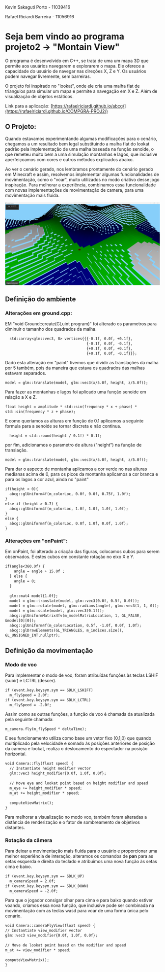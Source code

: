 Kevin Sakaguti Porto - 11039416

Rafael Riciardi Barreira - 11056916

# Seja bem vindo ao programa projeto2 -> "Montain View"

O programa é desenvolvido em C++, se trata de uma um mapa 3D que permite aos usuários navegarem e explorarem o mapa. Ele oferece a capacidade do usuário de navegar nas direções X, Z e Y. Os usuários podem navegar livremente, sem barreiras.

O projeto foi inspirado no "lookat", onde ele cria uma malha flat de triangulos para simular um mapa e permite a navegação em X e Z. Além de visualização de objetos estáticos.

Link para a aplicação: [https://rafaelriciardi.github.io/abcg/](https://rafaelriciardi.github.io/COMPGRA-PROJ2/)

## O Projeto:

Quando estavamos experimentando algumas modificações para o cenário, chegamos a um resultado bem legal substituindo a malha flat do lookat padrão pela implementação de uma malha baseada na função senoide, o que remeteu muito bem a uma simulação montanhas e lagos, que inclusive aperfeiçoamos com cores e outros métodos explicados abaixo. 

Ao ver o cenário gerado, nos lembramos prontamente do cenário gerado em Minecraft e assim, resolvemos implementar algumas funcionalidades de movimentação, como o "voar", muito utilizados no modo criativo desse jogo inspiração. Para melhorar a experiência, combinamos essa funcionalidade com novas implementações de movimentação de camera, para uma movimentação mais fluida.

<p align="center">
  <img src="https://github.com/Kevin-Sakaguti/COMPGRA-PROJ2/blob/main/imgs/montain_view.png"/>
</p>

## Definição do ambiente
### Alterações em ground.cpp:

EM "void Ground::create(GLuint program)" foi alterado os parametros para diminuir o tamanho dos quadrados da malha.
```
  std::array<glm::vec3, 8> vertices{{{-0.1f, 0.0f, +0.1f},
                                     {-0.1f, 0.0f, -0.1f},
                                     {+0.1f, 0.0f, +0.1f},
                                     {+0.1f, 0.0f, -0.1f}}};
```
Dado esta alteração em "paint" tivemos que dividir as translações da malha por 5 também, pois da maneira que estava os quadrados das malhas estavam separados.
```
model = glm::translate(model, glm::vec3(x/5.0f, height, z/5.0f));
```
Para fazer as montanhas e lagos foi aplicado uma função senoide em relação a X e Z.
```
float height = amplitude * std::sin(frequency * x + phase) * std::sin(frequency * z + phase);
```
E como queriamos as alturas em função de 0.1 aplicamos a seguinte formula para a senoide se tornar discreta e não continua.
```
  height = std::round(height / 0.1f) * 0.1f;
```
por fim, adicionamos o parametro de altura ("height") na função de translação.
```
model = glm::translate(model, glm::vec3(x/5.0f, height, z/5.0f));
```
Para dar o aspecto de montanha aplicamos a cor verde no nas alturas medianas acima de 0, para os picos da montanha aplicamos a cor branca e para os lagos a cor azul, ainda no "paint"
```
if(height < 0){
  abcg::glUniform4f(m_colorLoc, 0.0f, 0.0f, 0.75f, 1.0f); 
}
else if (height > 0.7) {
  abcg::glUniform4f(m_colorLoc, 1.0f, 1.0f, 1.0f, 1.0f); 
}
else {
  abcg::glUniform4f(m_colorLoc, 0.0f, 1.0f, 0.0f, 1.0f);
}
```
### Alterações em "onPaint":

Em onPaint, foi alterado a criação das figuras, colocamos cubos para serem observados. E estes cubos em constante rotação no eixo X e Y.
```
if(angle<360.0f) {
    angle = angle + 15.0f ;
  } else {
    angle = 0;
  }

  glm::mat4 model{1.0f};
  model = glm::translate(model, glm::vec3(0.0f, 0.5f, 0.0f));
  model = glm::rotate(model, glm::radians(angle), glm::vec3(1, 1, 0));
  model = glm::scale(model, glm::vec3(0.1f));
  abcg::glUniformMatrix4fv(m_modelMatrixLocation, 1, GL_FALSE, &model[0][0]);
  abcg::glUniform4f(m_colorLocation, 0.5f, -1.0f, 0.0f, 1.0f);
  abcg::glDrawElements(GL_TRIANGLES, m_indices.size(), GL_UNSIGNED_INT,nullptr);
```


## Definição da movimentação

### Modo de voo
Para implementar o modo de voo, foram atribuídas funções às teclas LSHIF (subir) e LCTRL (descer).
```
if (event.key.keysym.sym == SDLK_LSHIFT)
  m_flySpeed = 2.0f;
if (event.key.keysym.sym == SDLK_LCTRL)
  m_flySpeed = -2.0f;
```

Assim como as outras funções, a função de voo é chamada da atualizada pela seguinte chamada:
```
m_camera.fly(m_flySpeed * deltaTime);
```

E seu funcionamento utiliza como base um vetor fixo (0,1,0) que quando multiplicado pela velocidade e somado às posições anteriores de posição da camera e lookat, realiza o deslocamento do espectador na posição horizontal.
```
void Camera::fly(float speed) {
  // Instantiate height modifier vector
  glm::vec3 height_modifier{0.0f, 1.0f, 0.0f};

  // Move eye and lookat point based on height modifier and speed
  m_eye += height_modifier * speed;
  m_at += height_modifier * speed;

  computeViewMatrix();
}
```


Para melhorar a visualização no modo voo, também foram alteradas a distância de renderização e o fator de sombreamento de objetivos distantes.

### Rotação da câmera
Para deixar a movimentação mais fluida para o usuário e proporcionar uma melhor experiência de interação, alteramos os comandos de **pan** para as setas esquerda e direita do teclado e atribuimos uma nova função às setas cima e baixo.
```
if (event.key.keysym.sym == SDLK_UP)
  m_cameraSpeed = 2.0f;
if (event.key.keysym.sym == SDLK_DOWN)
  m_cameraSpeed = -2.0f;
```

Para que o jogador consigar olhar para cima e para baixo quando estiver voando, criamos essa nova função, que inclusive pode ser combinada na movimentação com as teclas wasd para voar de uma forma única pelo cenário.
```
void Camera::cameraFlyView(float speed) {
// Instantiate view_modifier vector
glm::vec3 view_modifier{0.0f, 1.0f, 0.0f};

// Move de lookat point based on the modifier and speed
m_at += view_modifier * speed;

computeViewMatrix();
}
```


